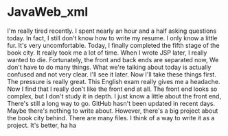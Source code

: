 # JavaWeb_xml
I'm really tired recently. I spent nearly an hour and a half asking questions today. In fact, I still don't know how to write my resume. I only know a little fur. It's very uncomfortable. Today, I finally completed the fifth stage of the book city. It really took me a lot of time. When I wrote JSP later, I really wanted to die. Fortunately, the front and back ends are separated now, We don't have to do many things. What we're talking about today is actually confused and not very clear. I'll see it later. Now I'll take these things first. The pressure is really great. This English exam really gives me a headache. Now I find that I really don't like the front end at all. The front end looks so complex, but I don't study it in depth. I just know a little about the front end, There's still a long way to go. GitHub hasn't been updated in recent days. Maybe there's nothing to write about. However, there's a big project about the book city behind. There are many files. I think of a way to write it as a project. It's better, ha ha
